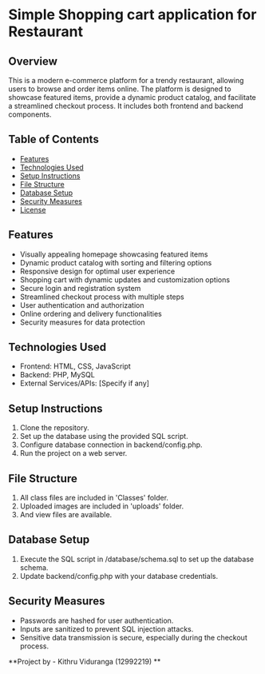 # Simple Shopping cart application for Restaurant

## Overview

This is a modern e-commerce platform for a trendy restaurant, allowing users to browse and order items online. The platform is designed to showcase featured items, provide a dynamic product catalog, and facilitate a streamlined checkout process. It includes both frontend and backend components.

## Table of Contents

- [Features](#features)
- [Technologies Used](#technologies-used)
- [Setup Instructions](#setup-instructions)
- [File Structure](#file-structure)
- [Database Setup](#database-setup)
- [Security Measures](#security-measures)
- [License](#license)

## Features

- Visually appealing homepage showcasing featured items
- Dynamic product catalog with sorting and filtering options
- Responsive design for optimal user experience
- Shopping cart with dynamic updates and customization options
- Secure login and registration system
- Streamlined checkout process with multiple steps
- User authentication and authorization
- Online ordering and delivery functionalities
- Security measures for data protection

## Technologies Used

- Frontend: HTML, CSS, JavaScript
- Backend: PHP, MySQL
- External Services/APIs: [Specify if any]

## Setup Instructions

1. Clone the repository.
2. Set up the database using the provided SQL script.
3. Configure database connection in backend/config.php.
4. Run the project on a web server.

## File Structure
1. All class files are included in 'Classes' folder.
2. Uploaded images are included in 'uploads' folder.
3. And view files are available.
   
## Database Setup

1. Execute the SQL script in /database/schema.sql to set up the database schema.
2. Update backend/config.php with your database credentials.

## Security Measures

- Passwords are hashed for user authentication.
- Inputs are sanitized to prevent SQL injection attacks.
- Sensitive data transmission is secure, especially during the checkout process.

**Project by - Kithru Viduranga (12992219) **
